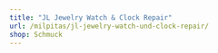 ```yaml
---
title: "JL Jewelry Watch & Clock Repair"
url: /milpitas/jl-jewelry-watch-und-clock-repair/
shop: Schmuck
---
```

